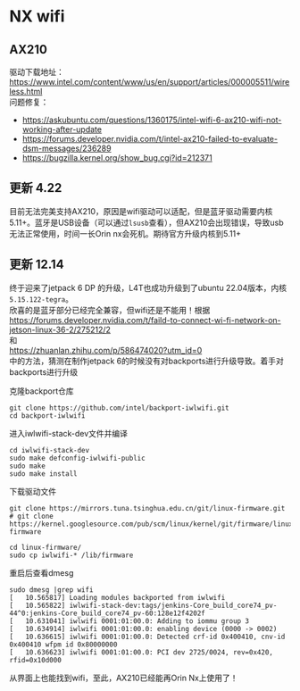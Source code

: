 # NX wifi
## AX210 
驱动下载地址：https://www.intel.com/content/www/us/en/support/articles/000005511/wireless.html   
问题修复：
* https://askubuntu.com/questions/1360175/intel-wifi-6-ax210-wifi-not-working-after-update
* https://forums.developer.nvidia.com/t/intel-ax210-failed-to-evaluate-dsm-messages/236289
* https://bugzilla.kernel.org/show_bug.cgi?id=212371


## 更新 4.22
目前无法完美支持AX210，原因是wifi驱动可以适配，但是蓝牙驱动需要内核5.11+。蓝牙是USB设备（可以通过`lsusb`查看），但AX210会出现错误，导致usb无法正常使用，时间一长Orin nx会死机。期待官方升级内核到5.11+


## 更新 12.14
终于迎来了jetpack 6 DP 的升级，L4T也成功升级到了ubuntu 22.04版本，内核```5.15.122-tegra```。  
欣喜的是蓝牙部分已经完全兼容，但wifi还是不能用！根据   
https://forums.developer.nvidia.com/t/faild-to-connect-wi-fi-network-on-jetson-linux-36-2/275212/2    
和   
https://zhuanlan.zhihu.com/p/586474020?utm_id=0   
中的方法，猜测在制作jetpack 6的时候没有对backports进行升级导致。着手对backports进行升级   

克隆backport仓库

```
git clone https://github.com/intel/backport-iwlwifi.git
cd backport-iwlwifi
```
进入iwlwifi-stack-dev文件并编译
```
cd iwlwifi-stack-dev
sudo make defconfig-iwlwifi-public
sudo make
sudo make install
```
下载驱动文件
```
git clone https://mirrors.tuna.tsinghua.edu.cn/git/linux-firmware.git
# git clone https://kernel.googlesource.com/pub/scm/linux/kernel/git/firmware/linux-firmware

cd linux-firmware/
sudo cp iwlwifi-* /lib/firmware
```
重启后查看dmesg
```
sudo dmesg |grep wifi
[   10.565817] Loading modules backported from iwlwifi
[   10.565822] iwlwifi-stack-dev:tags/jenkins-Core_build_core74_pv-44^0:jenkins-Core_build_core74_pv-60:128e12f4202f
[   10.631041] iwlwifi 0001:01:00.0: Adding to iommu group 3
[   10.634914] iwlwifi 0001:01:00.0: enabling device (0000 -> 0002)
[   10.636615] iwlwifi 0001:01:00.0: Detected crf-id 0x400410, cnv-id 0x400410 wfpm id 0x80000000
[   10.636623] iwlwifi 0001:01:00.0: PCI dev 2725/0024, rev=0x420, rfid=0x10d000
```
从界面上也能找到wifi，至此，AX210已经能再Orin Nx上使用了！




